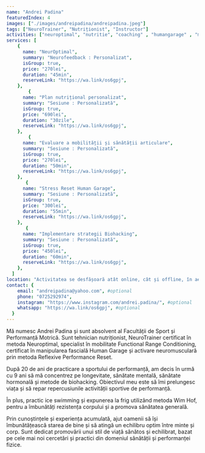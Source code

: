 ```yaml
---
name: "Andrei Padina"
featuredIndex: 4
images: ["./images/andreipadina/andreipadina.jpeg"]
tags: ["NeuroTrainer", "Nutriționist", "Instructor"]
activities: ["neuroptimal", "nutritie", "coaching" , "humangarage" , "miscare-constienta", "alte-servicii", "biohacking"]
services: [
    {
      name: "NeurOptimal",
      summary: "Neurofeedback : Personalizat",
      isGroup: true,
      price: "270lei",
      duration: "45min",
      reserveLink: "https://wa.link/os6gpj",
    },
        {
      name: "Plan nutrițional personalizat",
      summary: "Sesiune : Personalizată",
      isGroup: true,
      price: "690lei",
      duration: "30zile",
      reserveLink: "https://wa.link/os6gpj",
    },
        {
      name: "Evaluare a mobilității și sănătății articulare",
      summary: "Sesiune : Personalizată",
      isGroup: true,
      price: "270lei",
      duration: "50min",
      reserveLink: "https://wa.link/os6gpj",
    },
       {
      name: "Stress Reset Human Garage",
      summary: "Sesiune : Personalizată",
      isGroup: true,
      price: "300lei",
      duration: "55min",
      reserveLink: "https://wa.link/os6gpj",
    },
       {
      name: "Implementare strategii Biohacking",
      summary: "Sesiune : Personalizată",
      isGroup: true,
      price: "450lei",
      duration: "60min",
      reserveLink: "https://wa.link/os6gpj",
    },
  ]
location: "Activitatea se desfășoară atât online, cât și offline, în aer liber sau la domiciliul pacientului, în funcție de serviciul oferit." #optional
contact: {
    email: "andreipadina@yahoo.com", #optional
    phone: "0725292974",
    instagram: "https://www.instagram.com/andrei.padina/", #optional
    whatsapp: "https://wa.link/os6gpj", #optional
  }
---
```


Mă numesc Andrei Padina și sunt absolvent al Facultății de Sport și Performanță Motrică. Sunt tehnician nutriționist, NeuroTrainer certificat în metoda Neuroptimal, specialist în mobilitate Functional Range Conditioning, certificat în manipularea fascială Human Garage și activare neuromusculară prin metoda Reflexive Performance Reset.

După 20 de ani de practicare a sportului de performanță, am decis în urmă cu 9 ani să mă concentrez pe longevitate, sănătate mentală, sănătate hormonală și metode de biohacking. Obiectivul meu este să îmi prelungesc viața și să repar repercusiunile activității sportive de performanță.

În plus, practic ice swimming și expunerea la frig utilizând metoda Wim Hof, pentru a îmbunătăți rezistența corpului și a promova sănătatea generală.

Prin cunoștințele și experiența acumulată, ajut oamenii să își îmbunătățească starea de bine și să atingă un echilibru optim între minte și corp. Sunt dedicat promovării unui stil de viață sănătos și echilibrat, bazat pe cele mai noi cercetări și practici din domeniul sănătății și performanței fizice.
